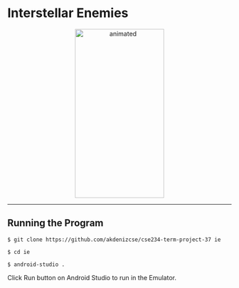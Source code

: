 # Interstellar Enemies
<p align="center">
  <img src="https://user-images.githubusercontent.com/65237072/122141732-9f4c0200-ce56-11eb-8d2c-6a76c9b59532.gif" alt="animated"  width="200" height="380" />
</p>



 ---
## Running the Program
```
$ git clone https://github.com/akdenizcse/cse234-term-project-37 ie
```

```
$ cd ie
```

```
$ android-studio .
```

Click Run button on Android Studio to run in the Emulator.
